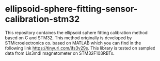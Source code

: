# ellipsoid-sphere-fitting-sensor-calibration-stm32
This repository containes the ellipsoid sphere fitting calibration method based on C and STM32. This method originally is developed by STMicroelectronics co. based on MATLAB which you can find in the following link https://tinyurl.com/jfs3v29s. 
This library is tested on sampled data from Lis3mdl magnetometer on STM32F103RBTx.
